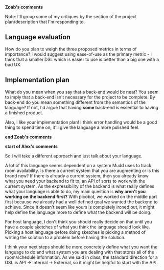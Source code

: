 **Zoab's comments**

Note: I'll group some of my critiques by the section of the project plan/description that I'm responding to.

## Language evaluation

How do you plan to weigh the three proposed metrics in terms of importance? I would suggest using ease-of-use as the primary metric - 
I think that a smaller DSL which is easier to use is better than a big one with a bad UX.

## Implementation plan

What do you mean when you say that a back-end would be neat? You seem to imply that a back-end isn't necessary 
for the project to be complete. By back-end do you mean something different from the semantics of the language? If not,
I'd argue that having **some** back-end is essential to having a finished product. 

Also, I like your implementation plan! I think error handling would be a good thing to spend time on, it'll give 
the language a more polished feel.

**end Zoab's comments**

**start of Alex's comments**

So I will take a different approach and just talk about your language.

A lot of this language seems dependent on a system Mudd uses to track room availability. 
Is there a current system that you are augmenting or is this brand new? If there is already
a current system, then you already know what you need your backend to fit to, an API of sorts
to work with the current system. As the expressibility of the backend is what really defines 
what your language is able to do, my main question is **why aren't you working on the backend
first?** With picobot, we worked on the middle part first because we already had a well defined 
goal we wanted the backend to achieve. Since it doesn't seem like yours is completely ironed out,
it might help define the language more to define what the backend will be doing. 

For host language, I don't think you should really decide on that until you have a couple sketches 
of what you think the language should look like. Picking a host language before doing sketches is 
picking a method of writing the solution to a problem before having the solution. 

I think your next steps should be more concretely define what you want the language to do and what
system you are dealing with that stores all of the room/schedule information. As we said in class,
the standard direction for a DSL is API -> Internal -> External, so it might be helpful to start 
with the API. 
